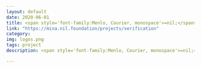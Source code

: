 ```yaml
---
layout: default
date: 2020-06-01
title: <span style='font-family:Menlo, Courier, monospace'>=nil;</span> Crypto3's Mina-Ethereum Bridge
link: "https://mina.nil.foundation/projects/verification"
category: 
img: logos.png
tags: project
description: <span style='font-family:Menlo, Courier, monospace'>=nil;</span> Foundation facilitated Mina Protocol with the in-EVM Pickles SNARK proof verification mechanism implementation paving the way to the bridge with Ethereum database.

---
```

